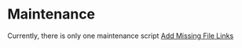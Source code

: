 # Maintenance #

Currently, there is only one maintenance script [Add Missing File Links](AddMissingFileLinks.md)